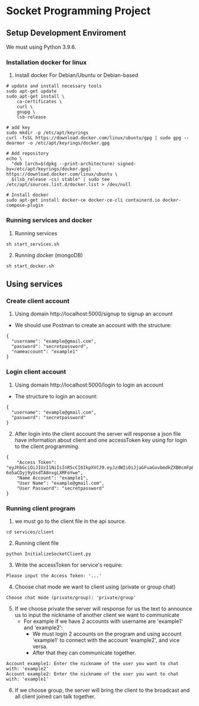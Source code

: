 # Socket Programming Project
## Setup Development Enviroment
We must using Python 3.9.6.
### Installation docker for linux
1. Install docker For Debian/Ubuntu or Debian-based
```
# update and install necessary tools
sudo apt-get update
sudo apt-get install \
    ca-certificates \
    curl \
    gnupg \
    lsb-release

# add key
sudo mkdir -p /etc/apt/keyrings
curl -fsSL https://download.docker.com/linux/ubuntu/gpg | sudo gpg --dearmor -o /etc/apt/keyrings/docker.gpg

# Add repository
echo \
  "deb [arch=$(dpkg --print-architecture) signed-by=/etc/apt/keyrings/docker.gpg] https://download.docker.com/linux/ubuntu \
  $(lsb_release -cs) stable" | sudo tee /etc/apt/sources.list.d/docker.list > /dev/null

# Install docker
sudo apt-get install docker-ce docker-ce-cli containerd.io docker-compose-plugin
```
### Running services and docker
1. Running services
```
sh start_services.sh
```
2. Running docker (mongoDB)
```
sh start_docker.sh
```

## Using services
### Create client account
1. Using domain http://localhost:5000/signup to signup an account
- We should use Postman to create an account with the structure:
```
{
  "username": "example@gmail.com",
  "password": "secretpassword",
  "nameaccount": "example1"
}
```
### Login client account
1. Using domain http://localhost:5000/login to login an account
- The structure to login an account:
```
{
  "username": "example@gmail.com",
  "password": "secretpassword"
}
```
2. After login into the client account the server will response a json file have information about client and one accessToken key using for login to the client programming.
```
{
    "Access Token": "eyJhbGciOiJIUzI1NiIsInR5cCI6IkpXVCJ9.eyJzdWIiOiJjaGFuaGxvbmdkZXB0cmFpOEBnbWFpbC5jb20gbG9uZ2RlcHRyYWkiLCJleHAiOjE3MTgwNDEwMjl9.V78PN2xSgOpDURw-6o5aCDyj9yUsdTA8nxgLXMFoYwe",
    "Name Account": "example1",
    "User Name": "example@gmail.com",
    "User Password": "secretpassword"
}
```
### Running client program
1. we must go to the client file in the api source.
```
cd services/client
```
2. Running client file
```
python InitializeSocketClient.py
```
3. Write the accessToken for service's require:
```
Please input the Access Token: '...'
```
4. Choose chat mode we want to client using (private or group chat)
```
Choose chat mode (private/group): 'private/group'
```
5. If we choose private the server will response for us the text to announce us to input the nickname of another client we want to communicate
   - For example if we have 2 accounts with username are 'example1' and 'example2':
     + We must login 2 accounts on the program and using account 'example1' to connect with the account 'example2', and vice versa.
     + After that they can communicate together.
```
Account example1: Enter the nickname of the user you want to chat with: 'example2'
Account example2: Enter the nickname of the user you want to chat with: 'example1'
```
6. If we choose group, the server will bring the client to the broadcast and all client joined can talk together.




